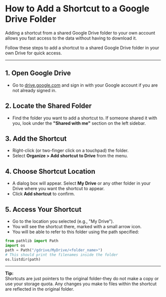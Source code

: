 # How to Add a Shortcut to a Google Drive Folder

Adding a shortcut from a shared Google Drive folder to your own account allows you fast access to the data without having to download it.

Follow these steps to add a shortcut to a shared Google Drive folder in your own Drive for quick access. 

---

## 1. Open Google Drive

- Go to [drive.google.com](https://drive.google.com) and sign in with your Google account if you are not already signed in.

## 2. Locate the Shared Folder

- Find the folder you want to add a shortcut to. If someone shared it with you, look under the **"Shared with me"** section on the left sidebar.

## 3. Add the Shortcut

- Right-click (or two-finger click on a touchpad) the folder.
- Select **Organize > Add shortcut to Drive** from the menu.

## 4. Choose Shortcut Location

- A dialog box will appear. Select **My Drive** or any other folder in your Drive where you want the shortcut to appear.
- Click **Add shortcut** to confirm.

## 5. Access Your Shortcut

- Go to the location you selected (e.g., "My Drive").
- You will see the shortcut there, marked with a small arrow icon.
- You will be able to refer to this folder using the path specified: 

```python
from pathlib import Path
import os
path = Path("/gdrive/MyDrive/<folder_name>")
# This should print the filenames inside the folder
os.listdir(path)
``` 

---

**Tip:**  
Shortcuts are just pointers to the original folder-they do not make a copy or use your storage quota. Any changes you make to files within the shortcut are reflected in the original folder.

